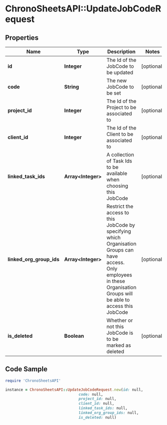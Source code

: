 # ChronoSheetsAPI::UpdateJobCodeRequest

## Properties

Name | Type | Description | Notes
------------ | ------------- | ------------- | -------------
**id** | **Integer** | The Id of the JobCode to be updated | [optional] 
**code** | **String** | The new JobCode to be set | [optional] 
**project_id** | **Integer** | The Id of the Project to be associated to | [optional] 
**client_id** | **Integer** | The Id of the Client to be associated to | [optional] 
**linked_task_ids** | **Array&lt;Integer&gt;** | A collection of Task Ids to be available when choosing this JobCode | [optional] 
**linked_org_group_ids** | **Array&lt;Integer&gt;** | Restrict the access to this JobCode by specifying which Organisation Groups can have access.  Only employees in these Organisation Groups will be able to access this JobCode | [optional] 
**is_deleted** | **Boolean** | Whether or not this JobCode is to be marked as deleted | [optional] 

## Code Sample

```ruby
require 'ChronoSheetsAPI'

instance = ChronoSheetsAPI::UpdateJobCodeRequest.new(id: null,
                                 code: null,
                                 project_id: null,
                                 client_id: null,
                                 linked_task_ids: null,
                                 linked_org_group_ids: null,
                                 is_deleted: null)
```


